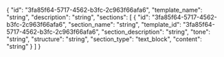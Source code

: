 {
  "id": "3fa85f64-5717-4562-b3fc-2c963f66afa6",
  "template_name": "string",
  "description": "string",
  "sections": [
    {
      "id": "3fa85f64-5717-4562-b3fc-2c963f66afa6",
      "section_name": "string",
      "template_id": "3fa85f64-5717-4562-b3fc-2c963f66afa6",
      "section_description": "string",
      "tone": "string",
      "structure": "string",
      "section_type": "text_block",
      "content": "string"
    }
  ]
}
